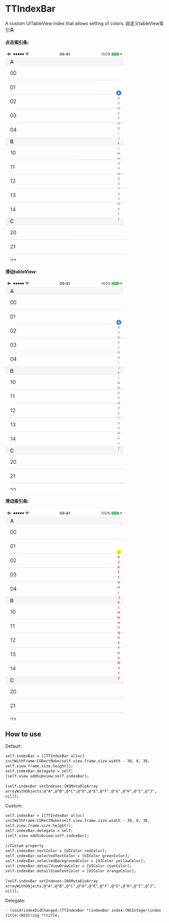 # TTIndexBar

A custom UITableView index that allows setting of colors.
自定义tableView索引条

#### 点击索引条:

![](https://github.com/Chouee/TTIndexBar/blob/master/ScreenShot.gif)

#### 滑动tableView:

![](https://github.com/Chouee/TTIndexBar/blob/master/ScreenShot2.gif)

#### 滑动索引条:

![](https://github.com/Chouee/TTIndexBar/blob/master/ScreenShot3.gif)


## How to use

Default:
```
self.indexBar = [[TTIndexBar alloc] initWithFrame:CGRectMake(self.view.frame.size.width - 30, 0, 30, self.view.frame.size.height)];
self.indexBar.delegate = self;
[self.view addSubview:self.indexBar];
    
[self.indexBar setIndexes:[NSMutableArray arrayWithObjects:@"A",@"B",@"C",@"D",@"E",@"F",@"G",@"H",@"I",@"J", nil]];
```

Custom:
```
self.indexBar = [[TTIndexBar alloc] initWithFrame:CGRectMake(self.view.frame.size.width - 30, 0, 30, self.view.frame.size.height)];
self.indexBar.delegate = self;
[self.view addSubview:self.indexBar];   

//Custom property
self.indexBar.textColor = [UIColor redColor];
self.indexBar.selectedTextColor = [UIColor greenColor];
self.indexBar.selectedBackgroundColor = [UIColor yellowColor];
self.indexBar.detailViewDrawColor = [UIColor cyanColor];
self.indexBar.detailViewTextColor = [UIColor orangeColor];

[self.indexBar setIndexes:[NSMutableArray arrayWithObjects:@"A",@"B",@"C",@"D",@"E",@"F",@"G",@"H",@"I",@"J", nil]];
```
Delegate:
```
- (void)indexDidChanged:(TTIndexBar *)indexBar index:(NSInteger)index title:(NSString *)title;
```

